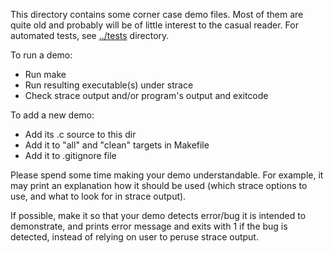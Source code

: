 This directory contains some corner case demo files.  Most of them are
quite old and probably will be of little interest to the casual reader.
For automated tests, see [../tests](../tests) directory.

To run a demo:
* Run make
* Run resulting executable(s) under strace
* Check strace output and/or program's output and exitcode

To add a new demo:
* Add its .c source to this dir
* Add it to "all" and "clean" targets in Makefile
* Add it to .gitignore file

Please spend some time making your demo understandable.
For example, it may print an explanation how it should be used
(which strace options to use, and what to look for in strace output).

If possible, make it so that your demo detects error/bug
it is intended to demonstrate, and prints error message and exits with 1
if the bug is detected, instead of relying on user to peruse strace output.
